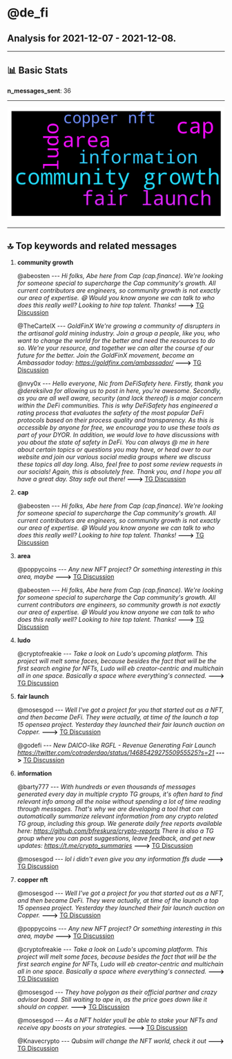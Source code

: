 # **@de_fi**
 ## Analysis for **2021-12-07** - **2021-12-08**.

---

## 📊 **Basic Stats**

**n_messages_sent**: 36

---
![wordcloud](de_fi_1Days_wordcloud.png)

---


## 🔝 **Top keywords and related messages**

1. **community growth**

    @abeosten --- *Hi folks, Abe here from Cap (cap.finance). We're looking for someone special to supercharge the Cap community's growth. All current contributors are engineers, so community growth is not exactly our area of expertise. 😄  Would you know anyone we can talk to who does this really well? Looking to hire top talent. Thanks!* **--->** [TG Discussion](https://t.me/de_fi/229967)

    @TheCartelX --- *GoldFinX  We're growing a community of disrupters in the artisanal gold mining industry. Join a group a people, like you, who want to change the world for the better and need the resources to do so. We're your resource, and together we can alter the course of our future for the better.  Join the GoldFinX movement, become an Ambassador today: https://goldfinx.com/ambassador/* **--->** [TG Discussion](https://t.me/de_fi/229957)

    @nvy0x --- *Hello everyone, Nic from DeFiSafety here. Firstly, thank you @dereksilva for allowing us to post in here, you’re awesome. Secondly, as you are all well aware, security (and lack thereof) is a major concern within the DeFi communities. This is why DeFiSafety has engineered a rating process that evaluates the safety of the most popular DeFi protocols based on their process quality and transparency. As this is accessible by anyone for free, we encourage you to use these tools as part of your DYOR. In addition, we would love to have discussions with you about the state of safety in DeFi. You can always @ me in here about certain topics or questions you may have, or head over to our website and join our various social media groups where we discuss these topics all day long. Also, feel free to post some review requests in our socials! Again, this is absolutely free. Thank you, and I hope you all have a great day. Stay safe out there!* **--->** [TG Discussion](https://t.me/de_fi/229822)

2. **cap**

    @abeosten --- *Hi folks, Abe here from Cap (cap.finance). We're looking for someone special to supercharge the Cap community's growth. All current contributors are engineers, so community growth is not exactly our area of expertise. 😄  Would you know anyone we can talk to who does this really well? Looking to hire top talent. Thanks!* **--->** [TG Discussion](https://t.me/de_fi/229967)

3. **area**

    @poppycoins --- *Any new NFT project? Or something interesting in this area, maybe* **--->** [TG Discussion](https://t.me/de_fi/230059)

    @abeosten --- *Hi folks, Abe here from Cap (cap.finance). We're looking for someone special to supercharge the Cap community's growth. All current contributors are engineers, so community growth is not exactly our area of expertise. 😄  Would you know anyone we can talk to who does this really well? Looking to hire top talent. Thanks!* **--->** [TG Discussion](https://t.me/de_fi/229967)

4. **ludo**

    @cryptofreakie --- *Take a look on Ludo's upcoming platform. This project will melt some faces, because besides the fact that will be the first search engine for NFTs, Ludo will eb creator-centric and multichain all in one space. Basically a space where everything's connected.* **--->** [TG Discussion](https://t.me/de_fi/230062)

5. **fair launch**

    @mosesgod --- *Well I've got a project for you that started out as a NFT, and then became DeFi.   They were actually, at time of the launch a top 15 opensea project. Yesterday they launched their fair launch auction on Copper.* **--->** [TG Discussion](https://t.me/de_fi/230065)

    @godefi --- *New DAICO-like RGFL - Revenue Generating Fair Launch https://twitter.com/cotraderdao/status/1468542927550955525?s=21* **--->** [TG Discussion](https://t.me/de_fi/230055)

6. **information**

    @barty777 --- *With hundreds or even thousands of messages generated every day in multiple crypto TG groups, it's often hard to find relevant info among all the noise without spending a lot of  time reading through messages.  That's why we are developing a tool that can automatically summarize relevant information from any crypto related TG group, including this group. We generate daily free reports available here: https://github.com/bfreskura/crypto-reports  There is also a TG group where you can post suggestions, leave feedback, and get new updates: https://t.me/crypto_summaries* **--->** [TG Discussion](https://t.me/de_fi/229861)

    @mosesgod --- *lol i didn't even give you any information ffs dude* **--->** [TG Discussion](https://t.me/de_fi/230076)

7. **copper nft**

    @mosesgod --- *Well I've got a project for you that started out as a NFT, and then became DeFi.   They were actually, at time of the launch a top 15 opensea project. Yesterday they launched their fair launch auction on Copper.* **--->** [TG Discussion](https://t.me/de_fi/230065)

    @poppycoins --- *Any new NFT project? Or something interesting in this area, maybe* **--->** [TG Discussion](https://t.me/de_fi/230059)

    @cryptofreakie --- *Take a look on Ludo's upcoming platform. This project will melt some faces, because besides the fact that will be the first search engine for NFTs, Ludo will eb creator-centric and multichain all in one space. Basically a space where everything's connected.* **--->** [TG Discussion](https://t.me/de_fi/230062)

    @mosesgod --- *They have polygon as their official partner and crazy advisor board.  Still waiting to ape in, as the price goes down like it should on copper.* **--->** [TG Discussion](https://t.me/de_fi/230067)

    @mosesgod --- *As a NFT holder youll be able to stake your NFTs and receive apy boosts on your strategies.* **--->** [TG Discussion](https://t.me/de_fi/230066)

    @Knavecrypto --- *Qubsim will change the NFT world, check it out* **--->** [TG Discussion](https://t.me/de_fi/229862)

